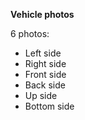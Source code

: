 **Vehicle photos**

6 photos:
- Left side
- Right side
- Front side
- Back side
- Up side
- Bottom side
